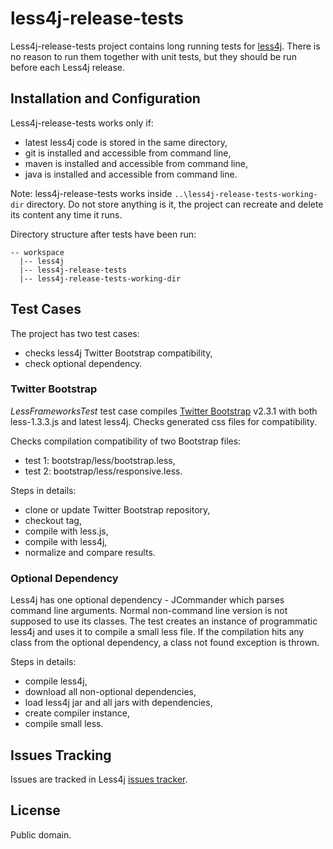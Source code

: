 less4j-release-tests
====================

Less4j-release-tests project contains long running tests for [less4j](https://github.com/SomMeri/less4j). There is no reason to run them together with unit tests, but they should be run before each Less4j release.   

## Installation and Configuration
Less4j-release-tests works only if: 
* latest less4j code is stored in the same directory,
* git is installed and accessible from command line,
* maven is installed and accessible from command line,
* java is installed and accessible from command line.

Note: less4j-release-tests works inside `..\less4j-release-tests-working-dir` directory. Do not store anything is it, the project can recreate and delete its content any time it runs.  

Directory structure after tests have been run:
````
-- workspace
  |-- less4j
  |-- less4j-release-tests
  |-- less4j-release-tests-working-dir
````

## Test Cases
The project has two test cases:
* checks less4j Twitter Bootstrap compatibility,
* check optional dependency.

### Twitter Bootstrap 
*LessFrameworksTest* test case compiles [Twitter Bootstrap](http://twitter.github.com/bootstrap/) v2.3.1 with both less-1.3.3.js and latest less4j. Checks generated css files for compatibility.

Checks compilation compatibility of two Bootstrap files:
* test 1: bootstrap/less/bootstrap.less,
* test 2: bootstrap/less/responsive.less.

Steps in details:
* clone or update Twitter Bootstrap repository,
* checkout tag,
* compile with less.js,
* compile with less4j,
* normalize and compare results. 

### Optional Dependency
Less4j has one optional dependency - JCommander which parses command line arguments. Normal non-command line version is not supposed to use its classes. The test creates an instance of programmatic less4j and uses it to compile a small less file. If the compilation hits any class from the optional dependency, a class not found exception is thrown.  

Steps in details:
* compile less4j,
* download all non-optional dependencies,
* load less4j jar and all jars with dependencies,
* create compiler instance,
* compile small less.

## Issues Tracking
Issues are tracked in Less4j [issues tracker](https://github.com/SomMeri/less4j/issues).

## License
Public domain. 

